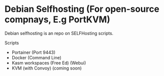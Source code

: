 # Debian Selfhosting (For open-source compnays, E.g PortKVM)

Debian selfhosting is an repo on SELFHosting scripts.

Scripts
- Portainer (Port 9443)
- Docker (Command Line)
- Kasm workspaces (Free Ed) (Webui)
- KVM (with Convoy) (coming soon)
